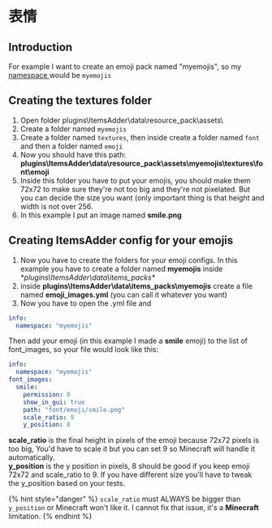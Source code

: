 # 表情

## Introduction

For example I want to create an emoji pack named "myemojis", so my [namespace ](../beginners/basic-concepts/namespace.md)would be `myemojis`

## Creating the textures folder

1. Open folder plugins\ItemsAdder\data\resource\_pack\assets\
2. Create a folder named `myemojis`
3. Create a folder named `textures`, then inside create a folder named `font` and then a folder named `emoji`
4. Now you should have this path: **plugins\ItemsAdder\data\resource\_pack\assets\myemojis\textures\font\emoji**
5. Inside this folder you have to put your emojis, you should make them 72x72 to make sure they're not too big and they're not pixelated. But you can decide the size you want \(only important thing is that height and width is not over 256.
6. In this example I put an image named **smile.png**

## Creating ItemsAdder config for your emojis

1. Now you have to create the folders for your emoji configs. In this example you have to create a folder named **myemojis** inside **plugins\ItemsAdder\data\items\_packs\**
2. inside **plugins\ItemsAdder\data\items\_packs\myemojis** create a file named **emoji\_images.yml** \(you can call it whatever you want\)
3. Now you have to open the .yml file and 

```yaml
info:
  namespace: "myemojis"
```

Then add your emoji \(in this example I made a **smile** emoji\) to the list of font\_images, so your file would look like this:

```yaml
info:
  namespace: "myemojis"
font_images:
  smile:
    permission: 0
    show_in_gui: true
    path: "font/emoji/smile.png"
    scale_ratio: 9
    y_position: 8
```

**scale\_ratio** is the final height in pixels of the emoji because 72x72 pixels is too big, You'd have to scale it but you can set 9 so Minecraft will handle it automatically.  
**y\_position** is the y position in pixels, 8 should be good if you keep emoji 72x72 and scale\_ratio to 9. If you have different size you'll have to tweak the y\_position based on your tests.

{% hint style="danger" %}
`scale_ratio` must ALWAYS be bigger than `y_position` or Minecraft won't like it. I cannot fix that issue, it's a **Minecraft** limitation.
{% endhint %}

